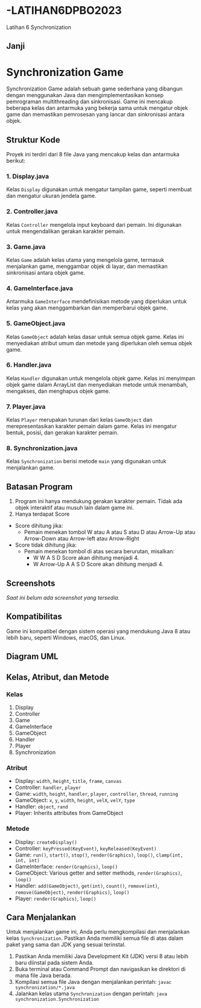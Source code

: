 # -LATIHAN6DPBO2023
Latihan 6 Synchronization

## Janji

# Synchronization Game

Synchronization Game adalah sebuah game sederhana yang dibangun dengan menggunakan Java dan mengimplementasikan konsep pemrograman multithreading dan sinkronisasi. Game ini mencakup beberapa kelas dan antarmuka yang bekerja sama untuk mengatur objek game dan memastikan pemrosesan yang lancar dan sinkronisasi antara objek.

## Struktur Kode

Proyek ini terdiri dari 8 file Java yang mencakup kelas dan antarmuka berikut:

### 1. Display.java
Kelas `Display` digunakan untuk mengatur tampilan game, seperti membuat dan mengatur ukuran jendela game.

### 2. Controller.java
Kelas `Controller` mengelola input keyboard dari pemain. Ini digunakan untuk mengendalikan gerakan karakter pemain.

### 3. Game.java
Kelas `Game` adalah kelas utama yang mengelola game, termasuk menjalankan game, menggambar objek di layar, dan memastikan sinkronisasi antara objek game.

### 4. GameInterface.java
Antarmuka `GameInterface` mendefinisikan metode yang diperlukan untuk kelas yang akan menggambarkan dan memperbarui objek game.

### 5. GameObject.java
Kelas `GameObject` adalah kelas dasar untuk semua objek game. Kelas ini menyediakan atribut umum dan metode yang diperlukan oleh semua objek game.

### 6. Handler.java
Kelas `Handler` digunakan untuk mengelola objek game. Kelas ini menyimpan objek game dalam ArrayList dan menyediakan metode untuk menambah, mengakses, dan menghapus objek game.

### 7. Player.java
Kelas `Player` merupakan turunan dari kelas `GameObject` dan merepresentasikan karakter pemain dalam game. Kelas ini mengatur bentuk, posisi, dan gerakan karakter pemain.

### 8. Synchronization.java
Kelas `Synchronization` berisi metode `main` yang digunakan untuk menjalankan game.



## Batasan Program

1. Program ini hanya mendukung gerakan karakter pemain. Tidak ada objek interaktif atau musuh lain dalam game ini.
2. Hanya terdapat Score
  - Score dihitung jika:
    - Pemain menekan tombol W atau A atau S atau D atau Arrow-Up atau Arrow-Down atau Arrow-left atau Arrow-Right
  - Score tidak dihitung jika:
    - Pemain menekan tombol di atas secara berurutan, misalkan:
      - W W A S D Score akan dihitung menjadi 4.
      - W Arrow-Up A A S D Score akan dihitung menjadi 4.

## Screenshots

*Saat ini belum ada screenshot yang tersedia.*

## Kompatibilitas

Game ini kompatibel dengan sistem operasi yang mendukung Java 8 atau lebih baru, seperti Windows, macOS, dan Linux.

## Diagram UML


## Kelas, Atribut, dan Metode

### Kelas

1. Display
2. Controller
3. Game
4. GameInterface
5. GameObject
6. Handler
7. Player
8. Synchronization

### Atribut

- Display: `width`, `height`, `title`, `frame`, `canvas`
- Controller: `handler`, `player`
- Game: `width`, `height`, `handler`, `player`, `controller`, `thread`, `running`
- GameObject: `x`, `y`, `width`, `height`, `velX`, `velY`, `type`
- Handler: `object`, `rand`
- Player: Inherits attributes from GameObject

### Metode

- Display: `createDisplay()`
- Controller: `keyPressed(KeyEvent)`, `keyReleased(KeyEvent)`
- Game: `run()`, `start()`, `stop()`, `render(Graphics)`, `loop()`, `clamp(int, int, int)`
- GameInterface: `render(Graphics)`, `loop()`
- GameObject: Various getter and setter methods, `render(Graphics)`, `loop()`
- Handler: `add(GameObject)`, `get(int)`, `count()`, `remove(int)`, `remove(GameObject)`, `render(Graphics)`, `loop()`
- Player: `render(Graphics)`, `loop()`

## Cara Menjalankan

Untuk menjalankan game ini, Anda perlu mengkompilasi dan menjalankan kelas `Synchronization`. Pastikan Anda memiliki semua file di atas dalam paket yang sama dan JDK yang sesuai terinstal.


1. Pastikan Anda memiliki Java Development Kit (JDK) versi 8 atau lebih baru diinstal pada sistem Anda.
2. Buka terminal atau Command Prompt dan navigasikan ke direktori di mana file Java berada.
3. Kompilasi semua file Java dengan menjalankan perintah: `javac synchronization/*.java`
4. Jalankan kelas utama `Synchronization` dengan perintah: `java synchronization.Synchronization`








